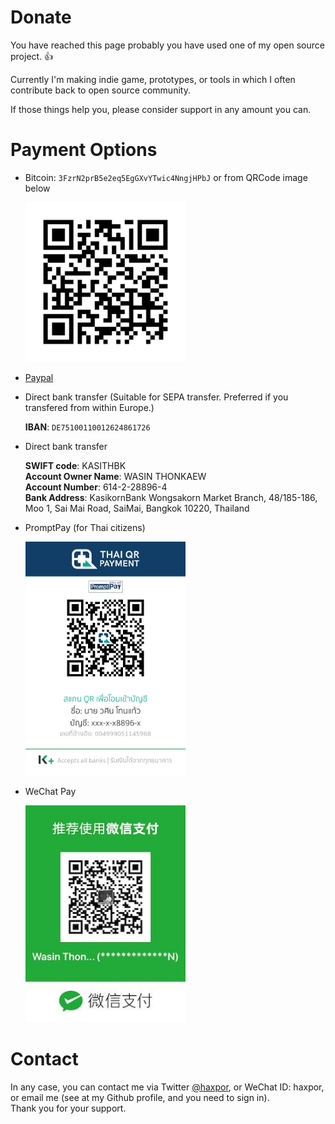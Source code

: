 # Donate

You have reached this page probably you have used one of my open source project. 👍

Currently I'm making indie game, prototypes, or tools in which I often contribute back to open source community.

If those things help you, please consider support in any amount you can.

# Payment Options

* Bitcoin: `3FzrN2prB5e2eq5EgGXvYTwic4NngjHPbJ` or from QRCode image below

	<img alt="bitcoin qrcode image for wasin thonkaew" src="https://github.com/haxpor/donate/blob/master/wasin-bitcoin-qrscan-image.jpg" width="256px">

* [Paypal](https://www.paypal.me/haxpor)

* Direct bank transfer (Suitable for SEPA transfer. Preferred if you transfered from within Europe.)

	**IBAN**: `DE75100110012624861726`

* Direct bank transfer

    **SWIFT code**: KASITHBK  
    **Account Owner Name**: WASIN THONKAEW  
    **Account Number**: 614-2-28896-4  
    **Bank Address**: KasikornBank Wongsakorn Market Branch, 48/185-186, Moo 1, Sai Mai Road, SaiMai, Bangkok 10220, Thailand

* PromptPay (for Thai citizens)

	<img alt="wasin thonkaew prompt pay qrscan image" src="https://github.com/haxpor/donate/blob/master/promptpay.jpg" width="256px">

* WeChat Pay

    <img alt="wechat pay qrcode scan" src="https://github.com/haxpor/donate/blob/master/wasin-wechat-pay.jpg" width="256px">

# Contact

In any case, you can contact me via Twitter [@haxpor](https://twitter.com/haxpor), or WeChat ID: haxpor, or email me (see at my Github profile, and you need to sign in).  
Thank you for your support.
